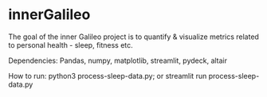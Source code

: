 # innerGalileo

The goal of the inner Galileo project is to quantify & visualize metrics related to personal health - sleep, fitness etc. 

Dependencies:  Pandas, numpy, matplotlib, streamlit, pydeck, altair



How to run: 
  python3 process-sleep-data.py; or
  streamlit run process-sleep-data.py

